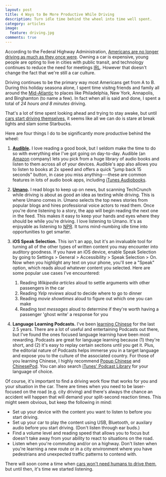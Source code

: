 ```yaml
---
layout: post
title: 4 Ways to Be More Productive While Driving
description: Turn idle time behind the wheel into time well spent.
category: articles
image:
  feature: driving.jpg
comments: true
---
```


According to the Federal Highway Administration, [Americans are no longer driving as much as they once were](http://bigstory.ap.org/article/stats-show-americans-not-driving-anymore). Owning a car is expensive, young people are opting to live in cities with public transit, and technology continues to reduce the need for meetings [IRL](http://www.urbandictionary.com/define.php?term=IRL). However that doesn't change the fact that we're still a car culture.

Driving continues to be the primary way most Americans get from A to B. During this holiday seasona alone, I spent time visitng friends and family all around the [Mid-Atlantic](http://en.wikipedia.org/wiki/Mid-Atlantic_states) to places like Philadelphia, New York, Annapolis, and Binghamton (to name a few). In fact when all is said and done, I spent a total of _24 hours and 8 minutes_ driving.

That's a lot of time spent looking ahead and trying to stay awake, but until [cars start driving themselves](http://en.wikipedia.org/wiki/Autonomous_car), it seems like all we can do is stare at break lights and slam some Starbucks.

Here are four things I do to be significantly more productive behind the wheel:

1. **[Audible](http://audible.com/).** I love reading a good book, but I seldom make the time to do so with everything else I've got going on day-to-day. Audible (an [Amazon](http://amazon.com) company) lets you pick from a huge library of audio books and listen to them across all of your devices. Audible's app also allows you to listen to books at 2x speed and offers a quick "jump back 15 seconds" button, in case you miss anything---these are common features in lots of audio book apps, including [iTunes Audiobooks](https://itunes.apple.com/WebObjects/MZStore.woa/wa/viewGrouping?cc=us&id=28).

2. **[Umano](http://umanoapp.com/).** I read blogs to keep up on news, but scanning TechCrunch while driving is about as good an idea as texting while driving. This is where Umano comes in. Umano selects the top news stories from popular blogs and hires professional voice actors to read them. Once you're done listening to a story, the app will begin reading the next one in the feed. This makes it easy to keep your hands and eyes where they should be while you're driving. I love listening to Umano. It's as enjoyable as listening to [NPR](http://en.wikipedia.org/wiki/NPR). It turns mind-numbing idle time into opportunities to get smarter.

3. **iOS Speak Selection.** This isn't an app, but it's an invaluable tool for turning all of the other types of written content you may encounter into auditory goodness. If you have an iOS device, enable Speak Selection by going to Settings > General > Accessibility > Speak Selection > On. Now when you highlight any text on your phone, you'll see a "Speak" option, which reads aloud whatever content you selected. Here are some popular use cases I've encountered:

	1. Reading _Wikipedia articles_ aloud to settle arguments with other passengers in the car
	2. Reading _Yelp reviews_ aloud to decide where to go to dinner
	3. Reading _movie showtimes_ aloud to figure out which one you can make
	4. Reading _text messages_ aloud to determine if they're worth having a passenger 'ghost write' a response for you

4. **Language Learning Podcasts.** I've been [learning Chinese](/learning-chinese) for the last 2.5 years. There are a lot of useful and entertaining Podcasts out there, but I've found the ones focused language learning have been most rewarding. Podcasts are great for language learning because (1) they're short, and (2) it's easy to replay certain sections until you get it. Plus, the editorial nature of Podcasts helps immerse you in a target language and expose you to the culture of the associated country. For those of you learning Chinese, I highly recommend [Popup Chinese](http://popupchinese.com/) and [ChinesePod](http://chinesepod.com/). You can also search [iTunes' Podcast Library](https://itunes.apple.com/WebObjects/MZStore.woa/wa/viewGrouping?cc=us&id=33) for your language of choice.

Of course, it's important to find a driving work flow that works for you and your situation in the car. There are times when you need to be laser-focused on the road (e.g. city driving) and there's always the chance an accident will happen that will demand your split-second reaction times. This might seem obvious, but keep the following in mind:

 - Set up your device with the content you want to listen to before you start driving.
 - Set up your car to play the content using USB, Bluetooth, or auxilary audio before you start driving. (Don't listen through ear buds.)
 - Find a volume level and reading speed that allows you to focus but doesn't take away from your ability to react to situations on the road.
 - Listen when you're commuting and/or on a highway. Don't listen when you're learning a new route or in a city environment where you have pedestrians and unexpected traffic patterns to contend with.

There will soon come a time when [cars won't need humans to drive them](http://en.wikipedia.org/wiki/Google_driverless_car), but until then, it's time we started listening.